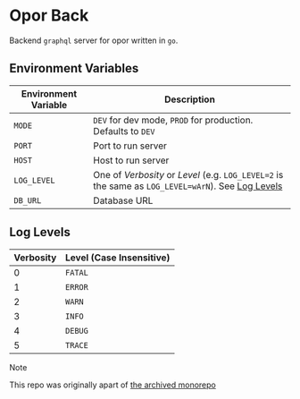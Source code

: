 # Opor Back
Backend `graphql` server for opor written in `go`.

## Environment Variables
Environment Variable | Description
--- | ---
`MODE` | `DEV` for dev mode, `PROD` for production. Defaults to `DEV`
`PORT` | Port to run server
`HOST` | Host to run server
`LOG_LEVEL` | One of *Verbosity* or *Level* (e.g. `LOG_LEVEL=2` is the same as `LOG_LEVEL=wArN`). See [Log Levels](#log-levels)
`DB_URL` | Database URL

## Log Levels
Verbosity | Level (Case Insensitive)
--- | ---
0 | `FATAL`
1 | `ERROR`
2 | `WARN`
3 | `INFO`
4 | `DEBUG`
5 | `TRACE`

> [!NOTE]
> This repo was originally apart of [the archived monorepo](https://github.com/arsmoriendy/opor)
